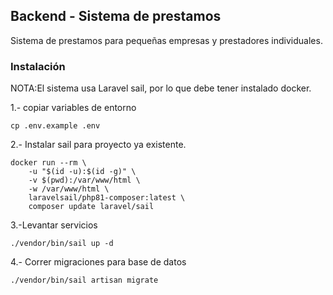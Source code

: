 ## Backend - Sistema de prestamos

Sistema de prestamos para pequeñas empresas y prestadores individuales.

### Instalación

NOTA:El sistema usa Laravel sail, por lo que debe tener instalado docker.

1.- copiar variables de entorno

```
cp .env.example .env
```

2.- Instalar sail para proyecto ya existente.

```
docker run --rm \
    -u "$(id -u):$(id -g)" \
    -v $(pwd):/var/www/html \
    -w /var/www/html \
    laravelsail/php81-composer:latest \
    composer update laravel/sail
```

3.-Levantar servicios

```
./vendor/bin/sail up -d
```

4.- Correr migraciones para base de datos

```
./vendor/bin/sail artisan migrate
```